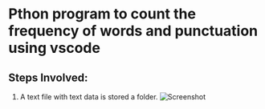 # Pthon program to count the frequency of words and punctuation using vscode

## Steps Involved:
1. A text file with text data is stored a folder.
![Screenshot](screenshot.png)
